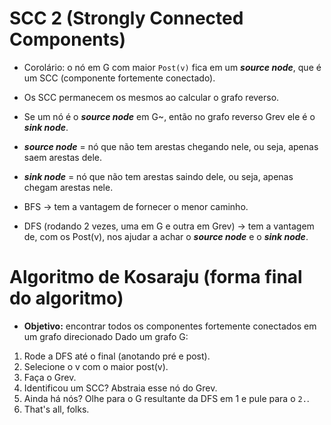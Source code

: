 # SCC 2 (Strongly Connected Components)

* Corolário: o nó em G com maior `Post(v)` fica em um ***source node***, que é um SCC (componente fortemente conectado).

* Os SCC permanecem os mesmos ao calcular o grafo reverso.

* Se um nó é o ***source node*** em G~, então no grafo reverso Grev ele é o ***sink node***.

* ***source node*** = nó que não tem arestas chegando nele, ou seja, apenas saem arestas dele.
* ***sink node*** = nó que não tem arestas saindo dele, ou seja, apenas chegam arestas nele.

* BFS -> tem a vantagem de fornecer o menor caminho.
* DFS (rodando 2 vezes, uma em G e outra em Grev) -> tem a vantagem de, com os Post(v), nos ajudar a achar o ***source node*** e o ***sink node***.

# Algoritmo de Kosaraju (forma final do algoritmo)
* **Objetivo:** encontrar todos os componentes fortemente conectados em um grafo direcionado
Dado um grafo G:
1. Rode a DFS até o final (anotando pré e post).
2. Selecione o v com o maior post(v).
3. Faça o Grev.
4. Identificou um SCC? Abstraia esse nó do Grev.
5. Ainda há nós? Olhe para o G resultante da DFS em 1 e pule para o `2.`.
6. That's all, folks.